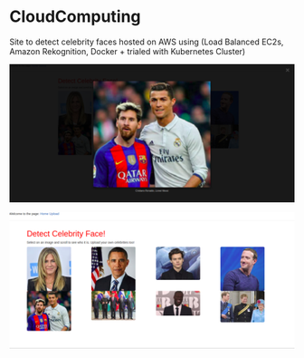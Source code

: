 # CloudComputing
Site to detect celebrity faces hosted on AWS using (Load Balanced EC2s, Amazon Rekognition, Docker + trialed with Kubernetes Cluster)

![Alt text](p1.png?raw=true "HomePage")

![Alt text](p0.png?raw=true "Extract Celebrities")





